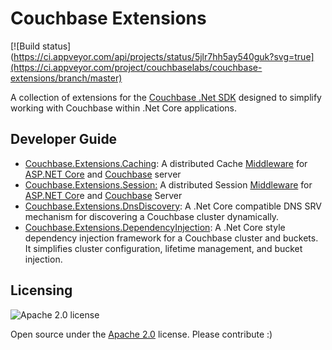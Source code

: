 # Couchbase Extensions #

[![Build status](https://ci.appveyor.com/api/projects/status/5jlr7hh5ay540guk?svg=true](https://ci.appveyor.com/project/couchbaselabs/couchbase-extensions/branch/master)



A collection of extensions for the [Couchbase .Net SDK](https://github.com/couchbase/couchbase-net-client) designed to simplify working with Couchbase within .Net Core applications.

## Developer Guide ##
- [Couchbase.Extensions.Caching](docs/caching.md): A distributed Cache [Middleware](https://docs.microsoft.com/en-us/aspnet/core/fundamentals/middleware) for [ASP.NET Core](https://docs.microsoft.com/en-us/aspnet/core/) and [Couchbase](http://couchbase.com) server
- [Couchbase.Extensions.Session:](docs/session.md) A distributed Session [Middleware](https://docs.microsoft.com/en-us/aspnet/core/fundamentals/middleware) for [ASP.NET Cor](https://docs.microsoft.com/en-us/aspnet/core/)e and [Couchbase](http://couchbase.com) Server
- [Couchbase.Extensions.DnsDiscovery](docs/dns-srv.md): 
A .Net Core compatible DNS SRV mechanism for discovering a Couchbase cluster dynamically.
- [Couchbase.Extensions.DependencyInjection](docs/dependency-injection.md): A .Net Core style dependency injection framework for a Couchbase cluster and buckets.  It simplifies cluster configuration, lifetime management, and bucket injection.

## Licensing ##
![Apache 2.0 license](https://www.apache.org/img/asf_logo.png)

Open source under the [Apache 2.0](https://www.apache.org/licenses/LICENSE-2.0) license. Please contribute :)




